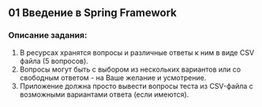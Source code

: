 ## 01 Введение в Spring Framework

### Описание задания:
1. В ресурсах хранятся вопросы и различные ответы к ним в виде CSV файла (5 вопросов).
2. Вопросы могут быть с выбором из нескольких вариантов или со свободным ответом - на Ваше желание и усмотрение.
3. Приложение должна просто вывести вопросы теста из CSV-файла с возможными вариантами ответа (если имеются).
